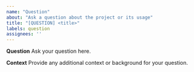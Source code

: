 ```yaml
---
name: "Question"
about: "Ask a question about the project or its usage"
title: "[QUESTION] <title>"
labels: question
assignees: ''
---
```


**Question**
Ask your question here.

**Context**
Provide any additional context or background for your question.
